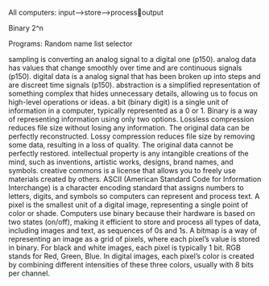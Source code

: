 All computers: input-->store-->processoutput


Binary 2^n

Programs:
Random name list selector

sampling is converting an analog signal to a digital one (p150).
analog data has values that change smoothly over time and are continuous signals (p150).
digital data is a analog signal that has been broken up into steps and are discreet time signals (p150).
abstraction is a simplified representation of something complex that hides unnecessary details, allowing us to focus on high-level operations or ideas.
a bit (binary digit) is a single unit of information in a computer, typically represented as a 0 or 1.
Binary is a way of representing information using only two options.
Lossless compression reduces file size without losing any information. The original data can be perfectly reconstructed.
Lossy compression reduces file size by removing some data, resulting in a loss of quality. The original data cannot be perfectly restored.
intellectual property is any intangible creations of the mind, such as inventions, artistic works, designs, brand names, and symbols.
creative commons is a license that allows you to freely use materials created by others.
ASCII (American Standard Code for Information Interchange) is a character encoding standard that assigns numbers to letters, digits, and symbols so computers can represent and process text.
A pixel is the smallest unit of a digital image, representing a single point of color or shade.
Computers use binary because their hardware is based on two states (on/off), making it efficient to store and process all types of data, including images and text, as sequences of 0s and 1s.
A bitmap is a way of representing an image as a grid of pixels, where each pixel’s value is stored in binary. For black and white images, each pixel is typically 1 bit.
RGB stands for Red, Green, Blue. In digital images, each pixel’s color is created by combining different intensities of these three colors, usually with 8 bits per channel.
